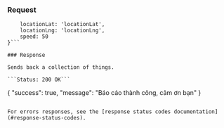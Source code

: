 ### Request

```{
    locationLat: 'locationLat',
    locationLng: 'locationLng',
    speed: 50
}```

### Response

Sends back a collection of things.

```Status: 200 OK```
```
{
    "success": true,
    "message": "Báo cáo thành công, cảm ơn bạn"
}
```

For errors responses, see the [response status codes documentation](#response-status-codes).